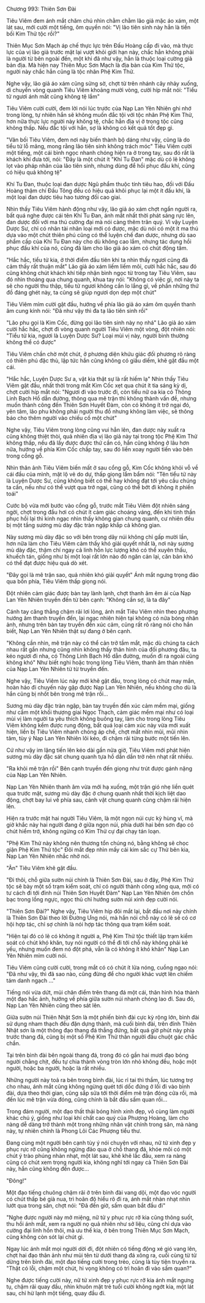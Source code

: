 




Chương 993: Thiên Sơn Đài




Tiêu Viêm đem ánh mắt chăm chú nhìn chằm chằm lão giả mặc áo xám, một lát sau, mới cười một tiếng, ôm quyền nói: "Vị lão tiên sinh này hẳn là tiền bối Kim Thử tộc rồi?"

Thiên Mục Sơn Mạch áp chế thực lực trên Đấu Hoàng cấp đi vào, mà thực lực của vị lão giả trước mặt lại vượt khỏi giới hạn này, chắc hẳn không phải là người từ bên ngoài đến, một khi đã như vậy, hẳn là thuộc loại cường giả bản địa. Mà hiện nay Thiên Mục Sơn Mạch là địa bàn của Kim Thử tộc, người này chắc hẳn cũng là tộc nhân Phệ Kim Thử.

Nghe vậy, lão giả áo xám cũng sửng sờ, chợt từ trên nhánh cây nhảy xuống, di chuyển vòng quanh Tiêu Viêm khoảng mười vòng, cười híp mắt nói: "Tiểu tử ngươi ánh mắt cũng không tệ lắm"

Tiêu Viêm cười cười, đem lời nói lúc trước của Nạp Lan Yên Nhiên ghi nhớ trong lòng, tự nhiên hắn sẽ không muốn đắc tội với tộc nhân Phệ Kim Thử, hơn nữa thực lực người này không tệ, chắc hẳn địa vị ở trong tộc cũng không thấp. Nếu đắc tội với hắn, sợ là không có kết quả tốt đẹp gì.

"Vãn bối Tiêu Viêm, đem nơi này biến thành bộ dáng như vậy, cũng là do tiểu tử lỗ mãng, mong rằng lão tiên sinh không trách móc" Tiêu Viêm cười một tiếng, một cái bình ngọc nhanh chóng hiện ra ở trong tay, sau đó rất là khách khí đưa tới, nói: "Đây là một chút ít "Khí Tu Đan" mặc dù có lẽ không lọt vào pháp nhãn của lão tiên sinh, nhưng dùng để hồi phục đấu khí, cũng có hiệu quả không tệ"

Khí Tu Đan, thuộc loại đan dược Ngũ phẩm thuộc tính tiêu hao, đối với Đấu Hoàng thậm chí Đấu Tông đều có hiệu quả khôi phục lại một ít đấu khí, là một loại đan dược tiêu hao tương đối cao giai.

Nhìn thấy Tiêu Viêm hành động như vậy, lão giả áo xám chợt ngẩn người ra, bất quá nghe được cái tên Khí Tu Đan, ánh mắt nhất thời phát sáng rực lên, đan dược đối với ma thú cường đại mà nói càng thêm trân quý. Vì vậy Luyện Dược Sư, chỉ có nhân tài nhân loại mới có được, mặc dù nói có một ít ma thú dựa vào một chút thiên phú cũng có thể luyện chế đan dược, nhưng dù sao phẩm cấp của Khí Tu Đan này cho dù không cao lắm, nhưng tác dụng hồi phục đấu khí của nó, cũng đã làm cho lão giả áo xám có chút động tâm.

"Hắc hắc, tiểu tử kia, ở thời điểm đầu tiên khi ta nhìn thấy ngươi cũng đã cảm thấy rất thuận mắt" Lão giả áo xám liếm liếm môi, cười hắc hắc, sau đó cũng không chút khách khí tiếp nhận bình ngọc từ trong tay Tiêu Viêm, sau đó nhìn thoáng qua chung quanh, khua tay nói: "Không có việc gì, nơi này ta sẽ cho người thu thập, tiểu tử ngươi không cần lo lắng gì, về phần những thứ đồ đáng ghét này, ta cũng sẽ giúp ngươi dọn dẹp một chút"

Tiêu Viêm mỉm cười gật đầu, hướng về phía lão giả áo xám ôm quyền thanh âm cung kính nói: "Đã như vậy thì đa tạ lão tiên sinh rồi"

"Lão phu gọi là Kim Cốc, đừng gọi lão tiên sinh này nọ nhá" Lão giả áo xám cười hắc hắc, chợt đi vòng quanh người Tiêu Viêm một vòng, đột nhiên nói: "Tiểu tử kia, ngươi là Luyện Dược Sư? Loại mùi vị này, người bình thường không thể có được"

Tiêu Viêm chần chờ một chút, ở phương diện khứu giác đối phương rõ ràng có thiên phú đặc thù, lập tức hắn cũng không có giấu diếm, khẽ gật đầu một cái.

"Hắc hắc, Luyện Dược Sư a, vật kia thật sự là rất hiếm lạ" Nhìn thấy Tiêu Viêm gật đầu, nhất thời trong mắt Kim Cốc xẹt qua chút ít tia sáng kỳ dị, chợt cười híp mắt nói: "Ngươi đi vào trước đi, còn tiểu nữ oa kia có Thông Linh Bạch Hồ dẫn đường, thông qua mê trận thì không thành vấn đề, nhưng muốn thành công đến Thiên Sơn Huyết Đàm, còn có không ít trở ngại đó, yên tâm, lão phu không phải người thu đồ nhưng không làm việc, sẽ thông báo cho thêm người vào chiếu cố một chút"

Nghe vậy, Tiêu Viêm trong lòng cũng vui hẳn lên, đan dược này xuất ra cũng không thiệt thòi, quả nhiên địa vị lão giả này tại trong tộc Phệ Kim Thử không thấp, nếu đã lấy được được thứ cần có, hắn cũng không ở lâu hơn nữa, hướng về phía Kim Cốc chắp tay, sau đó liền xoay người tiến vào bên trong cổng gỗ.

Nhìn thân ảnh Tiêu Viêm biến mất ở sau cổng gỗ, Kim Cốc không khỏi vỗ về cái đầu của mình, mặt lộ vẻ do dự, thấp giọng lẩm bẩm nói: "Tên tiểu tử này là Luyện Dược Sư, cũng không biết có thể hay không đạt tới yêu cầu chúng ta cần, nếu như có thể vượt qua trở ngại, cũng có thể bớt đi không ít phiền toái"

Cước bộ vừa mới bước vào cổng gỗ, trước mắt Tiêu Viêm đột nhiên sáng ngời, chợt trong đầu hơi có chút ít cảm giác choáng váng, đến khi tinh thần phục hồi lại thì kinh ngạc nhìn thấy không gian chung quanh, cư nhiên đều bị một tầng sương mù dày đặc tràn ngập khắp cả không gian.

Này sương mù dày đặc so với bên trong dãy núi không chỉ gấp mười lần, hơn nữa làm cho Tiêu Viêm cảm thấy khó giải quyết nhất là, nơi này sương mù dày đặc, thậm chí ngay cả linh hồn lực lượng khó có thể xuyên thấu, khuếch tán, giống như bị một loại rất lớn nào đó ngăn cản lại, căn bản khó có thể đạt được hiệu quả dò xét.

"Đây gọi là mê trận sao, quả nhiên khó giải quyết" Ánh mắt ngưng trọng đảo qua bốn phía, Tiêu Viêm thấp giọng nói.

Đột nhiên cảm giác được bàn tay lành lạnh, chợt thanh âm êm ái của Nạp Lan Yên Nhiên truyền đến từ bên cạnh: "Không cần sợ, là ta đây"

Cánh tay căng thẳng chậm rãi lơi lỏng, ánh mắt Tiêu Viêm nhìn theo phương hướng âm thanh truyền đến, lại ngạc nhiên hiện tại không có nửa bóng nhân ảnh, nhưng trên bàn tay truyền đến xúc cảm, cũng rất rõ ràng nói cho hắn biết, Nạp Lan Yên Nhiên thật sự đang ở bên cạnh.

"Không cần nhìn, mê trận này có thể cản trở tầm mắt, mặc dù chúng ta cách nhau rất gần nhưng cũng nhìn không thấy thân hình của đối phương đâu, ta kéo ngươi đi nha, có Thông Linh Bạch Hồ dẫn đường, muốn đi ra ngoài cũng không khó" Như biết nghi hoặc trong lòng Tiêu Viêm, thanh âm thản nhiên của Nạp Lan Yên Nhiên từ từ truyền đến.

Nghe vậy, Tiêu Viêm lúc này mới khẽ gật đầu, trong lòng có chút may mắn, hoàn hảo đi chuyến này gặp được Nạp Lan Yên Nhiên, nếu không cho dù là hắn cũng bị nhốt bên trong mê trận rồi...

Sương mù dày đặc tràn ngập, bàn tay truyền đến xúc cảm mềm mại, giống như cầm một khối thượng giai Ngọc Thạch, cảm giác mềm mại như có loại mùi vị làm người ta yêu thích không buông tay, làm cho trong lòng Tiêu Viêm không kềm được rung động, bất quá loại cảm xúc này vừa mới xuất hiện, liền bị Tiêu Viêm nhanh chóng áp chế, chợt mắt nhìn mũi, mũi nhìn tâm, tùy ý Nạp Lan Yên Nhiên lôi kéo, đi chậm rãi từng bước một tiến lên.

Cứ như vậy im lặng tiến lên kéo dài gần nửa giờ, Tiêu Viêm mới phát hiện sương mù dày đặc sát chung quanh tựa hồ dần dần trở nên nhạt rất nhiều.

"Ra khỏi mê trận rồi" Bên cạnh truyền đến giọng như trút được gánh nặng của Nạp Lan Yên Nhiên.

Nạp Lan Yên Nhiên thanh âm vừa mới hạ xuống, một trận gió nhẹ liền quét qua trước mặt, sương mù dày đặc ở chung quanh nhất thời kịch liệt dao động, chợt bay lui về phía sau, cảnh vật chung quanh cũng chậm rãi hiện lên.

Hiện ra trước mặt hai người Tiêu Viêm, là một ngọn núi cực kỳ hùng vĩ, mà giờ khắc này hai người đang ở giữa ngọn núi, phía dưới hai bên sơn đạo có chút hiểm trở, không ngừng có Kim Thử cự đại chạy tán loạn.

"Phệ Kim Thử này không nên thương tổn chúng nó, bằng không sẽ chọc giận Phệ Kim Thử tộc" Đôi mắt đẹp nhìn mấy cái kim sắc cự Thử bên kia, Nạp Lan Yên Nhiên nhắc nhở nói.

"Ân" Tiêu Viêm khẽ gật đầu.

"Đi thôi, chỗ giữa sườn núi chính là Thiên Sơn Đài, sau ở đây, Phệ Kim Thử tộc sẽ bày một số trạm kiểm soát, chỉ có người thành công xông qua, mới có tư cách đi tới đỉnh núi Thiên Sơn Huyết Đàm" Nạp Lan Yên Nhiên ôm chồn bạc trong lồng ngực, ngọc thủ chỉ hướng sườn núi xinh đẹp cười nói.

"Thiên Sơn Đài?" Nghe vậy, Tiêu Viêm híp đôi mắt lại, bắt đầu nơi này chính là Thiên Sơn Đài theo lời Đường Ưng nói, mà hắn nói chỗ này có lẽ sẽ có cơ hội hợp tác, chỉ sợ chính là nói hợp tác thông qua trạm kiểm soát.

"Hiện tại đó có lẽ có không ít người a, Phệ Kim Thử tộc thiết lập trạm kiểm soát có chút khó khăn, tuy nói người có thể đi tới chỗ này không phải kẻ yếu, nhưng muốn đem nó đột phá, vẫn là có không ít khó khăn" Nạp Lan Yên Nhiên mỉm cười nói.

Tiêu Viêm cũng cười cười, trong mắt có có chút ít lửa nóng, cuồng ngạo nói: "Đã như vậy, thì đã sao nào, cũng đừng để cho người khác vượt lên chiếm tám danh ngạch …"

Tiếng nói vừa dứt, mủi chân điểm trên thang đá một cái, thân hình hóa thành một đạo hắc ảnh, hướng về phía giữa sườn núi nhanh chóng lao đi. Sau đó, Nạp Lan Yên Nhiên cũng theo sát lên.

Giữa sườn núi Thiên Nhật Sơn là một phiến bình đài cực kỳ rộng lớn, bình đài sử dụng nham thạch đều đặn dựng thành, mà cuối bình đài, trên đỉnh Thiên Nhật sơn là một thông đạo thang đá thẳng đứng, bất quá giờ phút này phía trước thang đá, cũng bị một số Phệ Kim Thử thân người đầu chuột gác chắc chắn.

Tại trên bình đài bên ngoài thang đá, trong đó có gần hai mươi đạo bóng người chằng chịt, đều tự chia thành vòng tròn lớn nhỏ không đều, hoặc một người, hoặc ba người, hoặc là rất nhiều.

Những người này toả ra bên trong bình đài, lúc rỉ tai thì thầm, lúc tương trợ cho nhau, ánh mắt cũng không ngừng quét tới dốc đứng ở lối đi vào bình đài, dựa theo thời gian, cũng sắp sửa tới thời điểm mê trận đóng cửa rồi, mà đến lúc mê trận vừa đóng, cũng chính là bắt đầu sấm quan rồi...

Trong đám người, một đạo thất thải bóng hình xinh đẹp, vô cùng làm người khác chú ý, giống như loại khí chất cao quý của Phượng Hoàng, làm cho nàng dễ dàng trở thành một trong những nhân vật chính trong sân, mà nàng này, tự nhiên chính là Phong Lôi Các Phượng tiểu thư.

Đang cùng một người bên cạnh tùy ý nói chuyện với nhau, nữ tử xinh đẹp y phục rực rỡ cũng không ngừng đảo qua ở chỗ thang đá, khóe môi có một chút ý trào phúng nhàn nhạt, một lát sau, khẽ khẽ lắc đầu, xem ra nàng cũng có chút xem trọng người kia, không nghĩ tới ngay cả Thiên Sơn Đài này, hắn cũng không đến được...

"Đông!"

Một đạo tiếng chuông chậm rãi ở trên bình đài vang dội, một đạo vóc người có chút thấp bé già nua, trì hoãn độ hiểu rõ đi ra, ánh mắt nhàn nhạt nhìn lướt qua trong sân, chợt nói: "Đã đến giờ, sấm quan bắt đầu đi"

"Nghe được người này mở miệng, nữ tử y phục rực rỡ kia cũng thông suốt, thu hồi ánh mắt, xem ra người nọ quả nhiên như sở liệu, cũng chỉ dựa vào cường đại linh hồn thôi, mà ưu thế kia, ở bên trong Thiên Mục Sơn Mạch, cũng không còn sót lại chút gì.

Ngay lúc ánh mắt mọi người dời đi, đột nhiên có tiếng động xé gió vang lên, chợt hai đạo thân ảnh như mủi tên từ dưới thang đá xông ra, cuối cùng từ từ dừng trên bình đài, một đạo tiếng cười trong trẻo, cũng là tùy tiện truyền ra. "Thật có lỗi, chậm một chút, hi vọng không có trì hoãn đi vào sấm quan?"

Nghe được tiếng cười này, nữ tử xinh đẹp y phục rực rỡ kia ánh mắt ngưng tụ, chậm rãi quay đầu, nhìn khuôn mặt trẻ tuổi cười không ngớt kia, một lát sau, chỉ hừ lạnh một tiếng, quay đầu đi.




